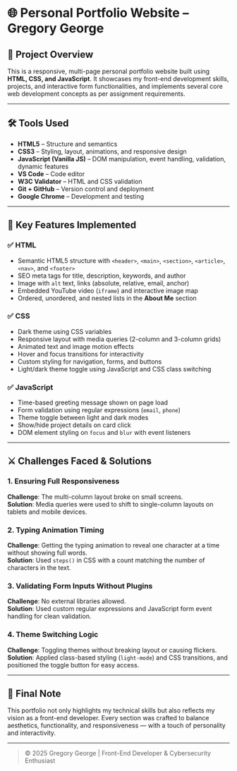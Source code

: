 # 🌐 Personal Portfolio Website – Gregory George

## 🚀 Project Overview
This is a responsive, multi-page personal portfolio website built using **HTML, CSS, and JavaScript**. It showcases my front-end development skills, projects, and interactive form functionalities, and implements several core web development concepts as per assignment requirements.

---

## 🛠️ Tools Used

- **HTML5** – Structure and semantics
- **CSS3** – Styling, layout, animations, and responsive design
- **JavaScript (Vanilla JS)** – DOM manipulation, event handling, validation, dynamic features
- **VS Code** – Code editor
- **W3C Validator** – HTML and CSS validation
- **Git + GitHub** – Version control and deployment
- **Google Chrome** – Development and testing

---

## 🌟 Key Features Implemented

### ✅ HTML
- Semantic HTML5 structure with `<header>`, `<main>`, `<section>`, `<article>`, `<nav>`, and `<footer>`
- SEO meta tags for title, description, keywords, and author
- Image with `alt` text, links (absolute, relative, email, anchor)
- Embedded YouTube video (`iframe`) and interactive image map
- Ordered, unordered, and nested lists in the **About Me** section

### ✅ CSS
- Dark theme using CSS variables
- Responsive layout with media queries (2-column and 3-column grids)
- Animated text and image motion effects
- Hover and focus transitions for interactivity
- Custom styling for navigation, forms, and buttons
- Light/dark theme toggle using JavaScript and CSS class switching

### ✅ JavaScript
- Time-based greeting message shown on page load
- Form validation using regular expressions (`email`, `phone`)
- Theme toggle between light and dark modes
- Show/hide project details on card click
- DOM element styling on `focus` and `blur` with event listeners

---

## ⚔️ Challenges Faced & Solutions

### 1. **Ensuring Full Responsiveness**
**Challenge**: The multi-column layout broke on small screens.  
**Solution**: Media queries were used to shift to single-column layouts on tablets and mobile devices.

### 2. **Typing Animation Timing**
**Challenge**: Getting the typing animation to reveal one character at a time without showing full words.  
**Solution**: Used `steps()` in CSS with a count matching the number of characters in the text.

### 3. **Validating Form Inputs Without Plugins**
**Challenge**: No external libraries allowed.  
**Solution**: Used custom regular expressions and JavaScript form event handling for clean validation.

### 4. **Theme Switching Logic**
**Challenge**: Toggling themes without breaking layout or causing flickers.  
**Solution**: Applied class-based styling (`light-mode`) and CSS transitions, and positioned the toggle button for easy access.

---

## 📌 Final Note

This portfolio not only highlights my technical skills but also reflects my vision as a front-end developer. Every section was crafted to balance aesthetics, functionality, and responsiveness — with a touch of personality and interactivity.

---

> © 2025 Gregory George | Front-End Developer & Cybersecurity Enthusiast
